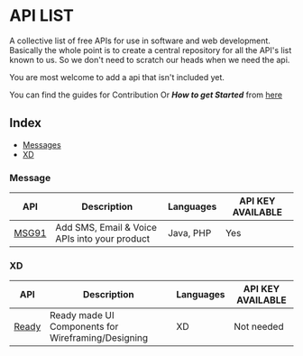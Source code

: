 # API LIST

A collective list of free APIs for use in software and web development.
Basically the whole point is to create a central repository for all the API's list known to us.
So we don't need to scratch our heads when we need the api.

You are most welcome to add a api that isn't included yet.

You can find the guides for Contribution Or ***How to get Started*** from [here](CONTRIBUTING.md)

## Index


* [Messages](#message)
* [XD](#XD)

### Message
API | Description | Languages | API KEY AVAILABLE
|---|---|---|---|
| [MSG91](/messaging/msg91/) | Add SMS, Email & Voice APIs into your product | Java, PHP | Yes |


### XD
API | Description | Languages | API KEY AVAILABLE
|---|---|---|---|
| [Ready](/xd/ready) | Ready made UI Components for Wireframing/Designing | XD | Not needed|
